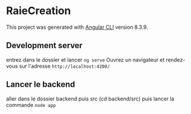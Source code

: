 # RaieCreation

This project was generated with [Angular CLI](https://github.com/angular/angular-cli) version 8.3.9.

## Development server

entrez dans le dossier et lancer `ng serve`
Ouvrez un navigateur et rendez-vous sur l'adresse `http://localhost:4200/`


## Lancer le backend

aller dans le dossier backend puis src 
(cd backend/src)
puis lancer la commande `node app`
